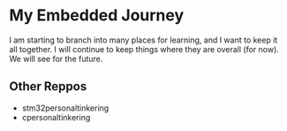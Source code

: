 # My Embedded Journey

I am starting to branch into many places for learning, and I want to keep it all together.
I will continue to keep things where they are overall (for now). We will see for the future.

## Other Reppos
 - stm32personaltinkering
 - cpersonaltinkering


